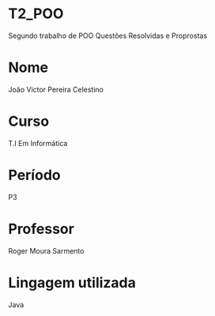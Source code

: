 # T2_POO
Segundo trabalho de POO 
Questões Resolvidas e Proprostas

# Nome
João Victor Pereira Celestino

# Curso
T.I Em Informática

# Período
P3

# Professor
Roger Moura Sarmento 

# Lingagem utilizada
Java

